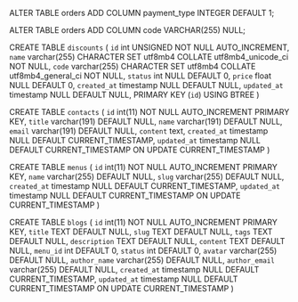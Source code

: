ALTER TABLE orders
ADD COLUMN payment_type INTEGER DEFAULT 1;

ALTER TABLE orders
ADD COLUMN code VARCHAR(255) NULL;


CREATE TABLE `discounts`  (
  `id` int UNSIGNED NOT NULL AUTO_INCREMENT,
  `name` varchar(255) CHARACTER SET utf8mb4 COLLATE utf8mb4_unicode_ci NOT NULL,
  `code` varchar(255) CHARACTER SET utf8mb4 COLLATE utf8mb4_general_ci NOT NULL,
  `status` int NULL DEFAULT 0,
  `price` float NULL DEFAULT 0,
  `created_at` timestamp NULL DEFAULT NULL,
  `updated_at` timestamp NULL DEFAULT NULL,
  PRIMARY KEY (`id`) USING BTREE
)


CREATE TABLE `contacts` (
  `id` int(11) NOT NULL AUTO_INCREMENT PRIMARY KEY,
  `title` varchar(191) DEFAULT NULL,
  `name` varchar(191) DEFAULT NULL,
  `email` varchar(191) DEFAULT NULL,
  `content` text,
  `created_at` timestamp NULL DEFAULT CURRENT_TIMESTAMP,
  `updated_at` timestamp NULL DEFAULT CURRENT_TIMESTAMP ON UPDATE CURRENT_TIMESTAMP
)

CREATE TABLE `menus` (
  `id` int(11) NOT NULL AUTO_INCREMENT PRIMARY KEY,
  `name` varchar(255) DEFAULT NULL,
  `slug` varchar(255) DEFAULT NULL,
  `created_at` timestamp NULL DEFAULT CURRENT_TIMESTAMP,
  `updated_at` timestamp NULL DEFAULT CURRENT_TIMESTAMP ON UPDATE CURRENT_TIMESTAMP
)

CREATE TABLE `blogs` (
  `id` int(11) NOT NULL AUTO_INCREMENT PRIMARY KEY,
  `title` TEXT DEFAULT NULL,
  `slug` TEXT DEFAULT NULL,
  `tags` TEXT DEFAULT NULL,
  `description` TEXT DEFAULT NULL,
  `content` TEXT DEFAULT NULL,
  `menu_id` int DEFAULT 0,
  `status` int DEFAULT 0,
  `avatar` varchar(255) DEFAULT NULL,
  `author_name` varchar(255) DEFAULT NULL,
  `author_email` varchar(255) DEFAULT NULL,
  `created_at` timestamp NULL DEFAULT CURRENT_TIMESTAMP,
  `updated_at` timestamp NULL DEFAULT CURRENT_TIMESTAMP ON UPDATE CURRENT_TIMESTAMP
)
